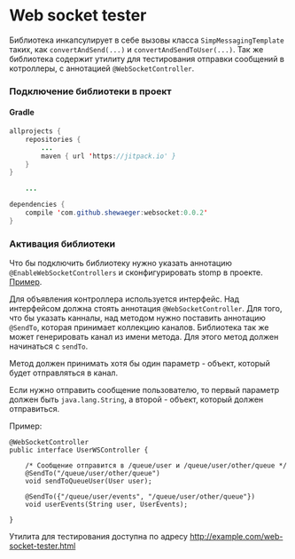 # Web socket tester
Библиотека инкапсулирует в себе вызовы класса ```SimpMessagingTemplate``` таких, как ```convertAndSend(...)``` и ```convertAndSendToUser(...)```. Так же библиотека содержит утилиту для тестирования отправки сообщений в котроллеры, с аннотацией ```@WebSocketController```.

### Подключение библиотеки в проект

#### Gradle
```java
allprojects {
    repositories {
        ...
        maven { url 'https://jitpack.io' }
    }
}

    ...

dependencies {
    compile 'com.github.shewaeger:websocket:0.0.2'
}

```
### Активация библиотеки
Что бы подключить библиотеку нужно указать аннотацию ```@EnableWebSocketControllers``` и сконфигурировать stomp в проекте. [Пример](https://spring.io/guides/gs/messaging-stomp-websocket/).

Для объявления контроллера используется интерфейс. Над интерфейсом должна стоять аннотация ```@WebSocketController```. Для того, что бы указать канналы, над методом нужно поставить аннотацию ```@SendTo```, которая принимает коллекцию каналов. Библиотека так же может генерировать канал из имени метода. Для этого метод должен начинаться с ```sendTo```.

Метод должен принимать хотя бы один параметр - объект, который будет отправляться в канал.

Если нужно отправить сообщение пользователю, то первый параметр должен быть ```java.lang.String```, а второй - объект, который должен отправиться.

Пример:
```
@WebSocketController
public interface UserWSController {

    /* Сообщение отправится в /queue/user и /queue/user/other/queue */
    @SendTo("/queue/user/other/queue")
    void sendToQueueUser(User user); 
        
    @SendTo({"/queue/user/events", "/queue/user/other/queue"})
    void userEvents(String user, UserEvents);

}
```

Утилита для тестирования доступна по адресу http://example.com/web-socket-tester.html
